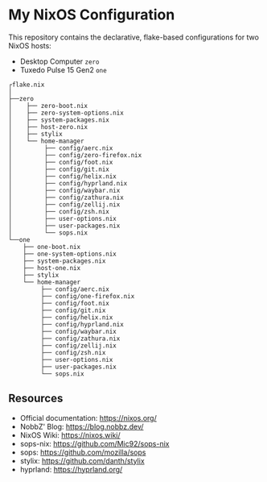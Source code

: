 # My NixOS Configuration

This repository contains the declarative, flake-based configurations for two NixOS hosts:
 - Desktop Computer `zero`
 - Tuxedo Pulse 15 Gen2 `one`

```
┌flake.nix
│
├──zero
│    ├── zero-boot.nix
│    ├── zero-system-options.nix
│    ├── system-packages.nix
│    ├── host-zero.nix
│    ├── stylix 
│    └── home-manager
│         ├── config/aerc.nix
│         ├── config/zero-firefox.nix
│         ├── config/foot.nix
│         ├── config/git.nix
│         ├── config/helix.nix
│         ├── config/hyprland.nix
│         ├── config/waybar.nix
│         ├── config/zathura.nix
│         ├── config/zellij.nix
│         ├── config/zsh.nix
│         ├── user-options.nix
│         ├── user-packages.nix
│         └── sops.nix
└──one
    ├── one-boot.nix
    ├── one-system-options.nix
    ├── system-packages.nix
    ├── host-one.nix
    ├── stylix 
    └── home-manager
         ├── config/aerc.nix
         ├── config/one-firefox.nix
         ├── config/foot.nix
         ├── config/git.nix
         ├── config/helix.nix
         ├── config/hyprland.nix
         ├── config/waybar.nix
         ├── config/zathura.nix
         ├── config/zellij.nix
         ├── config/zsh.nix
         ├── user-options.nix
         ├── user-packages.nix
         └── sops.nix
```

## Resources

- Official documentation: https://nixos.org/
- NobbZ' Blog: https://blog.nobbz.dev/
- NixOS Wiki: https://nixos.wiki/
- sops-nix: https://github.com/Mic92/sops-nix
- sops: https://github.com/mozilla/sops 
- stylix: https://github.com/danth/stylix
- hyprland: https://hyprland.org/
